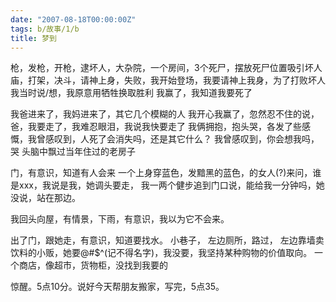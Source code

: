 ```yaml
---
date: "2007-08-18T00:00:00Z"
tags: b/故事/1/b
title: 梦到
---
```


枪，发枪，开枪，逮坏人，大杂院，一个房间，3个死尸，摆放死尸位置吸引坏人
庙，打架，决斗，请神上身，失败，我开始登场，我要请神上我身，为了打败坏人
我当时说/想，我原意用牺牲换取胜利
我赢了，我知道我要死了

我爸进来了，我妈进来了，其它几个模糊的人
我开心我赢了，忽然忍不住的说，爸，我要走了，我难忍眼泪，我说我快要走了
我俩拥抱，抱头哭，各发了些感慨，我曾感叹到，人死了会消失吗，还是其它什么？
我曾感叹到，你会想我吗，哭
头脑中飘过当年住过的老房子

门，有意识，知道有人会来
一个上身穿蓝色，发黯黑的蓝色，的女人(?)来问，谁是xxx，我说是我，她调头要走，
我一两个健步追到门口说，能给我一分钟吗，她没说，站在那边。

我回头向屋，有情景，下雨，有意识，我以为它不会来。

出了门，跟她走，有意识，知道要找水。
小巷子，
左边厕所，路过，
左边靠墙卖饮料的小贩，她要@#$^(记不得名字)，我没要，我坚持某种购物的价值取向。
一个商店，像超市，货物柜，没找到我要的

惊醒。5点10分。说好今天帮朋友搬家，写完，5点35。
